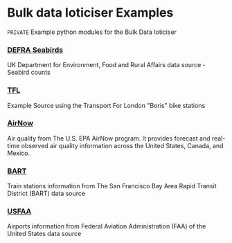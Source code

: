# Bulk data Ioticiser Examples
`PRIVATE` Example python modules for the Bulk Data Ioticiser

### [DEFRA Seabirds](DEFRA/seabirds)
UK Department for Environment, Food and Rural Affairs data source - Seabird counts

### [TFL](TFL/)
Example Source using the Transport For London "Boris" bike stations

### [AirNow](AQI/)
Air quality from The U.S. EPA AirNow program. It provides forecast and real-time observed air quality information across the United States, Canada, and Mexico.

### [BART](BART/)
Train stations information from The San Francisco Bay Area Rapid Transit District (BART) data source

### [USFAA](usfaa_airports/)
Airports information from Federal Aviation Administration (FAA) of the United States data source
